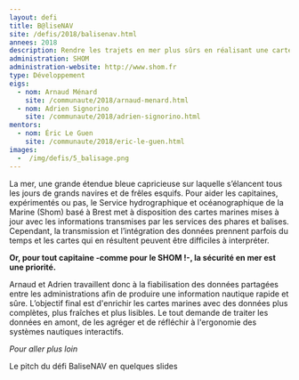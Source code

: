 ```yaml
---
layout: defi
title: B@liseNAV
site: /defis/2018/balisenav.html
annees: 2018
description: Rendre les trajets en mer plus sûrs en réalisant une carte marine augmentée
administration: SHOM
administration-website: http://www.shom.fr
type: Développement
eigs:
  - nom: Arnaud Ménard
    site: /communaute/2018/arnaud-menard.html
  - nom: Adrien Signorino
    site: /communaute/2018/adrien-signorino.html
mentors:
  - nom: Éric Le Guen
    site: /communaute/2018/eric-le-guen.html
images:
  -  /img/defis/5_balisage.png 
---
```


La mer, une grande étendue bleue capricieuse sur laquelle s’élancent
tous les jours de grands navires et de frêles esquifs. Pour aider les
capitaines, expérimentés ou pas, le Service hydrographique et
océanographique de la Marine (Shom) basé à Brest met à disposition des
cartes marines mises à jour avec les informations transmises par les
services des phares et balises. Cependant, la transmission et
l’intégration des données prennent parfois du temps et les cartes qui
en résultent peuvent être difficiles à interpréter.

**Or, pour tout capitaine -comme pour le SHOM !-, la sécurité en mer
est une priorité.**

Arnaud et Adrien travaillent donc à la fiabilisation des données
partagées entre les administrations afin de produire une information
nautique rapide et sûre. L’objectif final est d'enrichir les cartes
marines avec des données plus complètes, plus fraîches et plus lisibles.
Le tout demande de traiter les données en amont, de les agréger et de
réfléchir à l'ergonomie des systèmes nautiques interactifs.

_Pour aller plus loin_

Le pitch du défi BaliseNAV en quelques slides

<script async class="speakerdeck-embed" data-id="27e2e3eeaa814ba5bf081d5b2782535a" data-ratio="1.33333333333333" src="//speakerdeck.com/assets/embed.js"></script>
